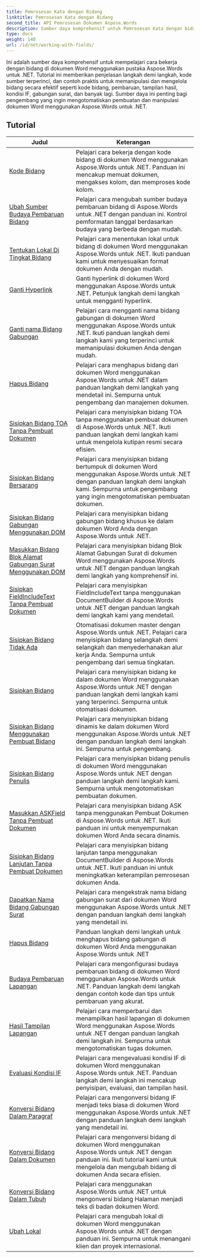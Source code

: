 ```yaml
---
title: Pemrosesan Kata dengan Bidang
linktitle: Pemrosesan Kata dengan Bidang
second_title: API Pemrosesan Dokumen Aspose.Words
description: Sumber daya komprehensif untuk Pemrosesan Kata dengan bidang di dokumen Word menggunakan Aspose.Words untuk .NET. Tutorial, contoh dan penjelasan detail.
type: docs
weight: 140
url: /id/net/working-with-fields/
---
```

Ini adalah sumber daya komprehensif untuk mempelajari cara bekerja dengan bidang di dokumen Word menggunakan pustaka Aspose.Words untuk .NET. Tutorial ini memberikan penjelasan langkah demi langkah, kode sumber terperinci, dan contoh praktis untuk memanipulasi dan mengelola bidang secara efektif seperti kode bidang, pembaruan, tampilan hasil, kondisi IF, gabungan surat, dan banyak lagi. Sumber daya ini penting bagi pengembang yang ingin mengotomatiskan pembuatan dan manipulasi dokumen Word menggunakan Aspose.Words untuk .NET.

 ## Tutorial
| Judul | Keterangan |
| --- | --- |
| [Kode Bidang](./field-code/) | Pelajari cara bekerja dengan kode bidang di dokumen Word menggunakan Aspose.Words untuk .NET. Panduan ini mencakup memuat dokumen, mengakses kolom, dan memproses kode kolom. |
| [Ubah Sumber Budaya Pembaruan Bidang](./change-field-update-culture-source/) | Pelajari cara mengubah sumber budaya pembaruan bidang di Aspose.Words untuk .NET dengan panduan ini. Kontrol pemformatan tanggal berdasarkan budaya yang berbeda dengan mudah.|
| [Tentukan Lokal Di Tingkat Bidang](./specify-locale-at-field-level/) | Pelajari cara menentukan lokal untuk bidang di dokumen Word menggunakan Aspose.Words untuk .NET. Ikuti panduan kami untuk menyesuaikan format dokumen Anda dengan mudah. |
| [Ganti Hyperlink](./replace-hyperlinks/) | Ganti hyperlink di dokumen Word menggunakan Aspose.Words untuk .NET. Petunjuk langkah demi langkah untuk mengganti hyperlink. |
| [Ganti nama Bidang Gabungan](./rename-merge-fields/) | Pelajari cara mengganti nama bidang gabungan di dokumen Word menggunakan Aspose.Words untuk .NET. Ikuti panduan langkah demi langkah kami yang terperinci untuk memanipulasi dokumen Anda dengan mudah. |
| [Hapus Bidang](./remove-field/) | Pelajari cara menghapus bidang dari dokumen Word menggunakan Aspose.Words untuk .NET dalam panduan langkah demi langkah yang mendetail ini. Sempurna untuk pengembang dan manajemen dokumen. |
| [Sisipkan Bidang TOA Tanpa Pembuat Dokumen](./insert-toafield-without-document-builder/) | Pelajari cara menyisipkan bidang TOA tanpa menggunakan pembuat dokumen di Aspose.Words untuk .NET. Ikuti panduan langkah demi langkah kami untuk mengelola kutipan resmi secara efisien. |
| [Sisipkan Bidang Bersarang](./insert-nested-fields/) | Pelajari cara menyisipkan bidang bertumpuk di dokumen Word menggunakan Aspose.Words untuk .NET dengan panduan langkah demi langkah kami. Sempurna untuk pengembang yang ingin mengotomatiskan pembuatan dokumen. |
| [Sisipkan Bidang Gabungan Menggunakan DOM](./insert-merge-field-using-dom/) | Pelajari cara menyisipkan bidang gabungan bidang khusus ke dalam dokumen Word Anda dengan Aspose.Words untuk .NET. |
| [Masukkan Bidang Blok Alamat Gabungan Surat Menggunakan DOM](./insert-mail-merge-address-block-field-using-dom/) | Pelajari cara menyisipkan bidang Blok Alamat Gabungan Surat di dokumen Word menggunakan Aspose.Words untuk .NET dengan panduan langkah demi langkah yang komprehensif ini. |
| [Sisipkan FieldIncludeText Tanpa Pembuat Dokumen](./insert-field-include-text-without-document-builder/) |  Pelajari cara menyisipkan FieldIncludeText tanpa menggunakan DocumentBuilder di Aspose.Words untuk .NET dengan panduan langkah demi langkah kami yang mendetail. |
| [Sisipkan Bidang Tidak Ada](./insert-field-none/) | Otomatisasi dokumen master dengan Aspose.Words untuk .NET. Pelajari cara menyisipkan bidang selangkah demi selangkah dan menyederhanakan alur kerja Anda. Sempurna untuk pengembang dari semua tingkatan. |
| [Sisipkan Bidang](./insert-field/) | Pelajari cara menyisipkan bidang ke dalam dokumen Word menggunakan Aspose.Words untuk .NET dengan panduan langkah demi langkah kami yang terperinci. Sempurna untuk otomatisasi dokumen. |
| [Sisipkan Bidang Menggunakan Pembuat Bidang](./insert-field-using-field-builder/) | Pelajari cara menyisipkan bidang dinamis ke dalam dokumen Word menggunakan Aspose.Words untuk .NET dengan panduan langkah demi langkah ini. Sempurna untuk pengembang. |
| [Sisipkan Bidang Penulis](./insert-author-field/) | Pelajari cara menyisipkan bidang penulis di dokumen Word menggunakan Aspose.Words untuk .NET dengan panduan langkah demi langkah kami. Sempurna untuk mengotomatiskan pembuatan dokumen. |
| [Masukkan ASKField Tanpa Pembuat Dokumen](./insert-askfield-with-out-document-builder/) | Pelajari cara menyisipkan bidang ASK tanpa menggunakan Pembuat Dokumen di Aspose.Words untuk .NET. Ikuti panduan ini untuk menyempurnakan dokumen Word Anda secara dinamis. |
| [Sisipkan Bidang Lanjutan Tanpa Pembuat Dokumen](./insert-advance-field-with-out-document-builder/) | Pelajari cara menyisipkan bidang lanjutan tanpa menggunakan DocumentBuilder di Aspose.Words untuk .NET. Ikuti panduan ini untuk meningkatkan keterampilan pemrosesan dokumen Anda. |
| [Dapatkan Nama Bidang Gabungan Surat](./get-mail-merge-field-names/) | Pelajari cara mengekstrak nama bidang gabungan surat dari dokumen Word menggunakan Aspose.Words untuk .NET dengan panduan langkah demi langkah yang mendetail ini. |
| [Hapus Bidang](./delete-fields/) | Panduan langkah demi langkah untuk menghapus bidang gabungan di dokumen Word Anda menggunakan Aspose.Words untuk .NET |
| [Budaya Pembaruan Lapangan](./field-update-culture/) | Pelajari cara mengonfigurasi budaya pembaruan bidang di dokumen Word menggunakan Aspose.Words untuk .NET. Panduan langkah demi langkah dengan contoh kode dan tips untuk pembaruan yang akurat. |
| [Hasil Tampilan Lapangan](./field-display-results/) | Pelajari cara memperbarui dan menampilkan hasil lapangan di dokumen Word menggunakan Aspose.Words untuk .NET dengan panduan langkah demi langkah ini. Sempurna untuk mengotomatiskan tugas dokumen. |
| [Evaluasi Kondisi IF](./evaluate-ifcondition/) | Pelajari cara mengevaluasi kondisi IF di dokumen Word menggunakan Aspose.Words untuk .NET. Panduan langkah demi langkah ini mencakup penyisipan, evaluasi, dan tampilan hasil. |
| [Konversi Bidang Dalam Paragraf](./convert-fields-in-paragraph/) | Pelajari cara mengonversi bidang IF menjadi teks biasa di dokumen Word menggunakan Aspose.Words untuk .NET dengan panduan langkah demi langkah yang mendetail ini. |
| [Konversi Bidang Dalam Dokumen](./convert-fields-in-document/) | Pelajari cara mengonversi bidang di dokumen Word menggunakan Aspose.Words untuk .NET dengan panduan ini. Ikuti tutorial kami untuk mengelola dan mengubah bidang di dokumen Anda secara efisien. |
| [Konversi Bidang Dalam Tubuh](./convert-fields-in-body/) | Pelajari cara menggunakan Aspose.Words untuk .NET untuk mengonversi bidang Halaman menjadi teks di badan dokumen Word. |
| [Ubah Lokal](./change-locale/) | Pelajari cara mengubah lokal di dokumen Word menggunakan Aspose.Words untuk .NET dengan panduan ini. Sempurna untuk menangani klien dan proyek internasional. |